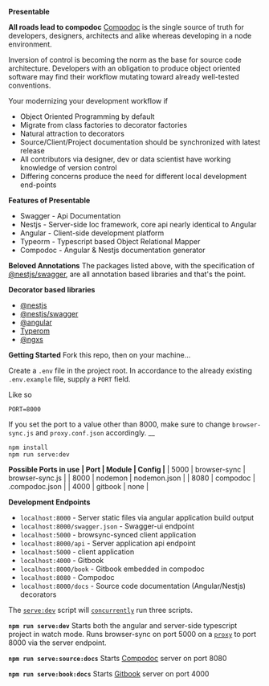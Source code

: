 ﻿**Presentable**

**All roads lead to compodoc**
[Compodoc](https://github.com/compodoc/compodoc)  is the single source of truth for developers, designers, architects and alike whereas developing in a node environment.

Inversion of control is becoming the norm as the base for source code architecture. Developers with an obligation to produce object oriented software may find their workflow mutating toward already well-tested conventions.    

Your modernizing your development workflow if

 - Object Oriented Programming by default
 - Migrate from class factories to decorator factories
 - Natural attraction to decorators
 - Source/Client/Project documentation should be synchronized with latest release
 - All contributors via designer, dev or data scientist have working knowledge of version control
 - Differing concerns produce the need for different local development end-points


**Features of Presentable**

 - Swagger  - Api Documentation
 - Nestjs - Server-side Ioc framework, core api nearly identical to Angular
 - Angular - Client-side development platform 
 - Typeorm - Typescript based Object Relational Mapper
 - Compodoc - Angular & Nestjs documentation generator

**Beloved Annotations**
The packages listed above, with the specification of [@nestjs/swagger](https://github.com/nestjs/swagger), are all annotation based libraries and that's the point.

**Decorator based libraries**

 - [@nestjs ](https://nestjs.com/)
 - [@nestjs/swagger ](https://github.com/nestjs/swagger)
 - [@angular ](https://github.com/angular/angular)
 - [Typerom](https://github.com/typeorm/typeorm)
 - [@ngxs](https://github.com/ngxs/store)

**Getting Started**
Fork this repo, then on your machine...

Create a `.env` file in the project root. In accordance to the  already existing `.env.example` file, supply a `PORT` field.

Like so 

    PORT=8000
If you set the port to a value other than 8000, make sure to change `browser-sync.js` and `proxy.conf.json` accordingly.
__

    npm install
    npm run serve:dev

**Possible Ports in use**
**| Port   | Module | Config |**
|  5000 | browser-sync |  browser-sync.js  |
|  8000 | nodemon  |  nodemon.json | 
|  8080 | compodoc  |  .compodoc.json |
|  4000 | gitbook  | none | 

**Development Endpoints**

 - `localhost:8000` - Server static files via angular application build output
 - `localhost:8000/swagger.json` -  Swagger-ui endpoint
 - `localhost:5000` - browsync-synced client application
 - `localhost:8000/api` - Server application api endpoint
 - `localhost:5000` -  client application
 - `localhost:4000` - Gitbook
 -  `localhost:8000/book` - Gitbook embedded in compodoc
 - `localhost:8080` - Compodoc
 - `localhost:8000/docs` -    Source code documentation (Angular/Nestjs) decorators

The [`serve:dev`](https://github.com/malik-evans/presentable/blob/308cfdc8117767532b592ed9e31bc7e900e4454b/package.json#L20) script will [`concurrently`](https://github.com/kimmobrunfeldt/concurrently) run three scripts.

**`npm run serve:dev`**
Starts both the angular and server-side typescript project in watch mode. Runs browser-sync on port 5000 on a [`proxy`](https://github.com/malik-evans/presentable/blob/develop/proxy.conf.json) to port 8000 via the server endpoint.

**`npm run serve:source:docs`**
Starts [Compodoc](https://compodoc.app/) server on port 8080

**`npm run serve:book:docs`**
Starts [Gitbook](https://www.gitbook.com/?t=1) server on port 4000

